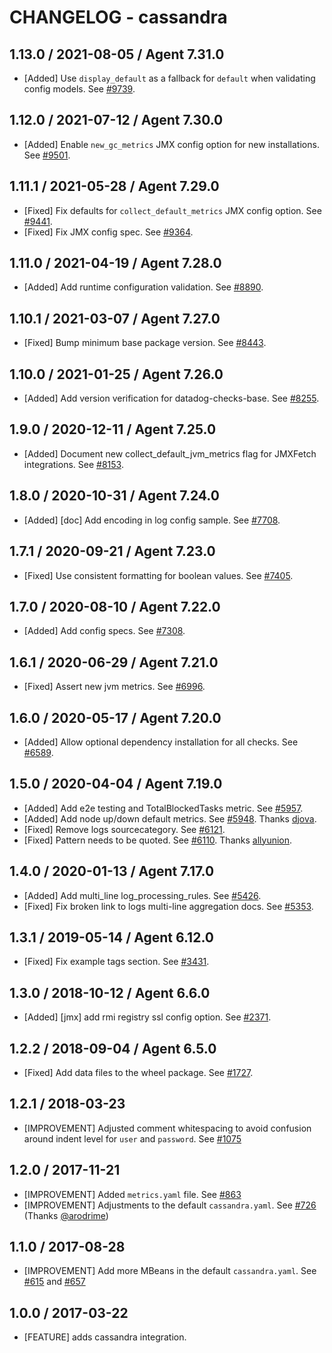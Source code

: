 # CHANGELOG - cassandra

## 1.13.0 / 2021-08-05 / Agent 7.31.0

* [Added] Use `display_default` as a fallback for `default` when validating config models. See [#9739](https://github.com/DataDog/integrations-core/pull/9739).

## 1.12.0 / 2021-07-12 / Agent 7.30.0

* [Added] Enable `new_gc_metrics` JMX config option for new installations. See [#9501](https://github.com/DataDog/integrations-core/pull/9501).

## 1.11.1 / 2021-05-28 / Agent 7.29.0

* [Fixed] Fix defaults for `collect_default_metrics` JMX config option. See [#9441](https://github.com/DataDog/integrations-core/pull/9441).
* [Fixed] Fix JMX config spec. See [#9364](https://github.com/DataDog/integrations-core/pull/9364).

## 1.11.0 / 2021-04-19 / Agent 7.28.0

* [Added] Add runtime configuration validation. See [#8890](https://github.com/DataDog/integrations-core/pull/8890).

## 1.10.1 / 2021-03-07 / Agent 7.27.0

* [Fixed] Bump minimum base package version. See [#8443](https://github.com/DataDog/integrations-core/pull/8443).

## 1.10.0 / 2021-01-25 / Agent 7.26.0

* [Added] Add version verification for datadog-checks-base. See [#8255](https://github.com/DataDog/integrations-core/pull/8255).

## 1.9.0 / 2020-12-11 / Agent 7.25.0

* [Added] Document new collect_default_jvm_metrics flag for JMXFetch integrations. See [#8153](https://github.com/DataDog/integrations-core/pull/8153).

## 1.8.0 / 2020-10-31 / Agent 7.24.0

* [Added] [doc] Add encoding in log config sample. See [#7708](https://github.com/DataDog/integrations-core/pull/7708).

## 1.7.1 / 2020-09-21 / Agent 7.23.0

* [Fixed] Use consistent formatting for boolean values. See [#7405](https://github.com/DataDog/integrations-core/pull/7405).

## 1.7.0 / 2020-08-10 / Agent 7.22.0

* [Added] Add config specs. See [#7308](https://github.com/DataDog/integrations-core/pull/7308).

## 1.6.1 / 2020-06-29 / Agent 7.21.0

* [Fixed] Assert new jvm metrics. See [#6996](https://github.com/DataDog/integrations-core/pull/6996).

## 1.6.0 / 2020-05-17 / Agent 7.20.0

* [Added] Allow optional dependency installation for all checks. See [#6589](https://github.com/DataDog/integrations-core/pull/6589).

## 1.5.0 / 2020-04-04 / Agent 7.19.0

* [Added] Add e2e testing and TotalBlockedTasks metric. See [#5957](https://github.com/DataDog/integrations-core/pull/5957).
* [Added] Add node up/down default metrics. See [#5948](https://github.com/DataDog/integrations-core/pull/5948). Thanks [djova](https://github.com/djova).
* [Fixed] Remove logs sourcecategory. See [#6121](https://github.com/DataDog/integrations-core/pull/6121).
* [Fixed] Pattern needs to be quoted. See [#6110](https://github.com/DataDog/integrations-core/pull/6110). Thanks [allyunion](https://github.com/allyunion).

## 1.4.0 / 2020-01-13 / Agent 7.17.0

* [Added] Add multi_line log_processing_rules. See [#5426](https://github.com/DataDog/integrations-core/pull/5426).
* [Fixed] Fix broken link to logs multi-line aggregation docs. See [#5353](https://github.com/DataDog/integrations-core/pull/5353).

## 1.3.1 / 2019-05-14 / Agent 6.12.0

* [Fixed] Fix example tags section. See [#3431](https://github.com/DataDog/integrations-core/pull/3431).

## 1.3.0 / 2018-10-12 / Agent 6.6.0

* [Added] [jmx] add rmi registry ssl config option. See [#2371][1].

## 1.2.2 / 2018-09-04 / Agent 6.5.0

* [Fixed] Add data files to the wheel package. See [#1727][2].

## 1.2.1 / 2018-03-23

* [IMPROVEMENT] Adjusted comment whitespacing to avoid confusion around indent level for `user` and `password`. See [#1075][3]

## 1.2.0 / 2017-11-21

* [IMPROVEMENT] Added `metrics.yaml` file. See [#863][4]
* [IMPROVEMENT] Adjustments to the default `cassandra.yaml`. See [#726][5] (Thanks [@arodrime][6])

## 1.1.0 / 2017-08-28

* [IMPROVEMENT] Add more MBeans in the default `cassandra.yaml`. See [#615][7] and [#657][8]

## 1.0.0 / 2017-03-22

* [FEATURE] adds cassandra integration.

<!--- The following link definition list is generated by PimpMyChangelog --->
[1]: https://github.com/DataDog/integrations-core/pull/2371
[2]: https://github.com/DataDog/integrations-core/pull/1727
[3]: https://github.com/DataDog/integrations-core/pull/1075
[4]: https://github.com/DataDog/integrations-core/issues/863
[5]: https://github.com/DataDog/integrations-core/issues/726
[6]: https://github.com/arodrime
[7]: https://github.com/DataDog/integrations-core/issues/615
[8]: https://github.com/DataDog/integrations-core/issues/657
